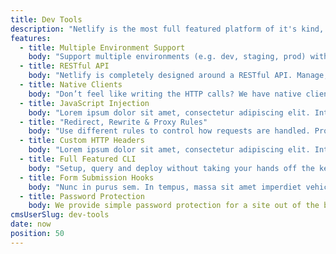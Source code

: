 ```yaml
---
title: Dev Tools
description: "Netlify is the most full featured platform of it's kind, with tons of dev tools to make life easier for the professional coder."
features:
  - title: Multiple Environment Support
    body: "Support multiple environments (e.g. dev, staging, prod) with a simple argument. Each environment tracks a git branch, providing an isolated environment for experimentation."
  - title: RESTful API
    body: "Netlify is completely designed around a RESTful API. Manage, query, and deploy a site all using simple REST calls. [See API docs](/docs/api.html)"
  - title: Native Clients
    body: "Don’t feel like writing the HTTP calls? We have native clients in Go, Ruby, and Javascript. [link to client repos]"
  - title: JavaScript Injection
    body: "Lorem ipsum dolor sit amet, consectetur adipiscing elit. Integer commodo purus diam. Donec quis ligula in erat rhoncus egestas pretium sit amet ex. Fusce iaculis tincidunt nisl, vel venenatis enim sollicitudin ac."
  - title: "Redirect, Rewrite & Proxy Rules"
    body: "Use different rules to control how requests are handled. Proxy part of your traffic to your own backend, redirect old pages, or rewrite a page entirely. Or do them all."
  - title: Custom HTTP Headers
    body: "Lorem ipsum dolor sit amet, consectetur adipiscing elit. Integer commodo purus diam. Donec quis ligula in erat rhoncus egestas pretium sit amet ex."
  - title: Full Featured CLI
    body: "Setup, query and deploy without taking your hands off the keyboard. The CLI is a very powerful way to do everything from launch a new site to rollback. [See CLI docs](/docs/cli.html)"
  - title: Form Submission Hooks
    body: "Nunc in purus sem. In tempus, massa sit amet imperdiet vehicula, nunc metus sodales sapien, non lacinia arcu ex non dolor."
  - title: Password Protection
    body: We provide simple password protection for a site out of the box. That means that you can launch a site and have coarse grained access with a click or a few keystrokes.
cmsUserSlug: dev-tools
date: now
position: 50
---
```


